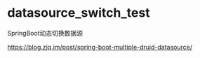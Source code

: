 # datasource_switch_test
SpringBoot动态切换数据源

https://blog.zjq.im/post/spring-boot-multiple-druid-datasource/
